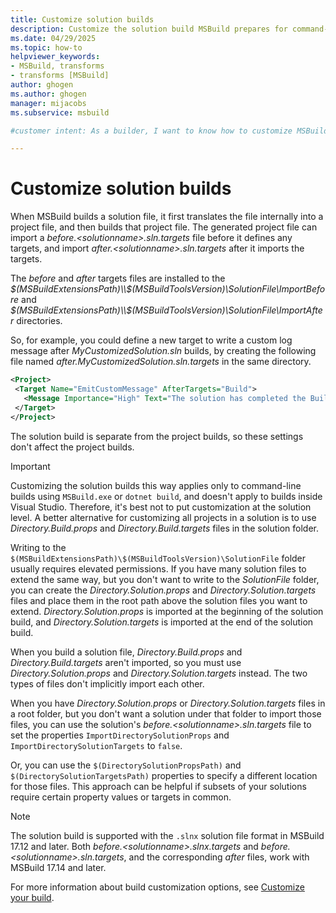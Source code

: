 ```yaml
---
title: Customize solution builds
description: Customize the solution build MSBuild prepares for command-line builds with settings that don't affect project builds.
ms.date: 04/29/2025
ms.topic: how-to
helpviewer_keywords:
- MSBuild, transforms
- transforms [MSBuild]
author: ghogen
ms.author: ghogen
manager: mijacobs
ms.subservice: msbuild

#customer intent: As a builder, I want to know how to customize MSBuild solution builds, so I can extend solution builds with files and settings that affect different subsets of files.

---
```


# Customize solution builds

When MSBuild builds a solution file, it first translates the file internally into a project file, and then builds that project file. The generated project file can import a *before.\<solutionname>.sln.targets* file before it defines any targets, and import *after.\<solutionname>.sln.targets* after it imports the targets.

The *before* and *after* targets files are installed to the *$(MSBuildExtensionsPath)\\$(MSBuildToolsVersion)\\SolutionFile\\ImportBefore* and *$(MSBuildExtensionsPath)\\$(MSBuildToolsVersion)\\SolutionFile\\ImportAfter* directories.

So, for example, you could define a new target to write a custom log message after *MyCustomizedSolution.sln* builds, by creating the following file named *after.MyCustomizedSolution.sln.targets* in the same directory.

```xml
<Project>
 <Target Name="EmitCustomMessage" AfterTargets="Build">
   <Message Importance="High" Text="The solution has completed the Build target" />
 </Target>
</Project>
```

The solution build is separate from the project builds, so these settings don't affect the project builds.

> [!IMPORTANT]
> Customizing the solution builds this way applies only to command-line builds using `MSBuild.exe` or `dotnet build`, and doesn't apply to builds inside Visual Studio. Therefore, it's best not to put customization at the solution level. A better alternative for customizing all projects in a solution is to use *Directory.Build.props* and *Directory.Build.targets* files in the solution folder.

Writing to the `$(MSBuildExtensionsPath)\$(MSBuildToolsVersion)\SolutionFile` folder usually requires elevated permissions. If you have many solution files to extend the same way, but you don't want to write to the *SolutionFile* folder, you can create the *Directory.Solution.props* and *Directory.Solution.targets* files and place them in the root path above the solution files you want to extend. *Directory.Solution.props* is imported at the beginning of the solution build, and *Directory.Solution.targets* is imported at the end of the solution build.

When you build a solution file, *Directory.Build.props* and *Directory.Build.targets* aren't imported, so you must use *Directory.Solution.props* and *Directory.Solution.targets* instead. The two types of files don't implicitly import each other.

When you have *Directory.Solution.props* or *Directory.Solution.targets* files in a root folder, but you don't want a solution under that folder to import those files, you can use the solution's *before.\<solutionname>.sln.targets* file to set the properties `ImportDirectorySolutionProps` and `ImportDirectorySolutionTargets` to `false`.

Or, you can use the `$(DirectorySolutionPropsPath)` and `$(DirectorySolutionTargetsPath)` properties to specify a different location for those files. This approach can be helpful if subsets of your solutions require certain property values or targets in common.

> [!NOTE]
> The solution build is supported with the `.slnx` solution file format in MSBuild 17.12 and later. Both *before.\<solutionname>.slnx.targets* and *before.\<solutionname>.sln.targets*, and the corresponding *after* files, work with MSBuild 17.14 and later.

For more information about build customization options, see [Customize your build](customize-your-build.md).
